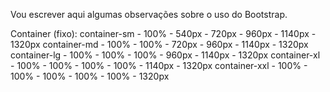 Vou escrever aqui algumas observações sobre o uso do Bootstrap.

Container (fixo):
container-sm -  100% - 540px - 720px - 960px  - 1140px - 1320px
container-md -  100% - 100%  - 720px - 960px  - 1140px - 1320px
container-lg -  100% - 100%  - 100%  - 960px  - 1140px - 1320px
container-xl -  100% - 100%  - 100%  - 100%   - 1140px - 1320px
container-xxl - 100% - 100%  - 100%  - 100%   - 100%   - 1320px
